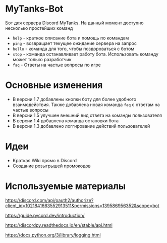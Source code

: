 # MyTanks-Bot

Бот для сервера Discord MyTanks. На данный момент доступно несколько простейших команд
- `help` - краткое описание бота и помощь по командам
- `ping` - возвращает текущее ожидание сервера на запрос
- `hello` - команда для того, чтобы поздороваться с ботом
- `stop` - команда останавливает работу бота. Использовать команду может только разработчик
- `faq` - Ответы на частые вопросы по игре

# Основные изменения

* В версии 1.7 добавлены кнопки боту для более удобного взаимодействия. Также добавлена новая команда `faq` с ответам на частые вопросы
* В версии 1.5 улучшен внешний вид ответа на команды пользователя
* В версии 1.4 добавлена команда остановки бота
* В версии 1.3 добавлено логгирование действий пользователей

# Идеи

* Краткая Wiki прямо в Discord
* Создание розыгрышей промокодов

# Используемые материалы
 https://discord.com/api/oauth2/authorize?client_id=1021841663552913511&permissions=139586956352&scope=bot
 
 https://guide.pycord.dev/introduction/

 https://discordpy.readthedocs.io/en/stable/api.html

 https://docs.python.org/3/library/logging.html
